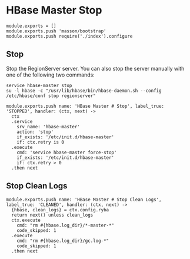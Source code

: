 
# HBase Master Stop

    module.exports = []
    module.exports.push 'masson/bootstrap'
    module.exports.push require('./index').configure

## Stop

Stop the RegionServer server. You can also stop the server manually with one of
the following two commands:

```
service hbase-master stop
su -l hbase -c "/usr/lib/hbase/bin/hbase-daemon.sh --config /etc/hbase/conf stop regionserver"
```

    module.exports.push name: 'HBase Master # Stop', label_true: 'STOPPED', handler: (ctx, next) ->
      ctx
      .service
        srv_name: 'hbase-master'
        action: 'stop'
        if_exists: '/etc/init.d/hbase-master'
        if: ctx.retry is 0
      .execute
        cmd: 'service hbase-master force-stop'
        if_exists: '/etc/init.d/hbase-master'
        if: ctx.retry > 0
      .then next

## Stop Clean Logs

    module.exports.push name: 'HBase Master # Stop Clean Logs', label_true: 'CLEANED', handler: (ctx, next) ->
      {hbase, clean_logs} = ctx.config.ryba
      return next() unless clean_logs
      ctx.execute
        cmd: "rm #{hbase.log_dir}/*-master-*"
        code_skipped: 1
      .execute
        cmd: "rm #{hbase.log_dir}/gc.log-*"
        code_skipped: 1
      .then next
